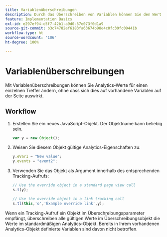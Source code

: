 ```yaml
---
title: Variablenüberschreibungen
description: Durch das Überschreiben von Variablen können Sie den Wert einer Variablen für einen einzelnen Verfolgungs- oder Verfolgungslinkaufruf ändern.
feature: Implementation Basics
exl-id: e297ef94-c5f7-42b1-a9d0-57e073f0d1a9
source-git-commit: b3c74782ef6183fa63674b98e4c0fc39fc09441b
workflow-type: ht
source-wordcount: '106'
ht-degree: 100%

---
```


# Variablenüberschreibungen

Mit Variablenüberschreibungen können Sie Analytics-Werte für einen einzelnen Treffer ändern, ohne dass sich dies auf vorhandene Variablen auf der Seite auswirkt.

## Workflow

1. Erstellen Sie ein neues JavaScript-Objekt. Der Objektname kann beliebig sein.

   ```js
   var y = new Object();
   ```

2. Weisen Sie diesem Objekt gültige Analytics-Eigenschaften zu:

   ```js
   y.eVar1 = "New value";
   y.events = "event2";
   ```

3. Verwenden Sie das Objekt als Argument innerhalb des entsprechenden Tracking-Aufrufs:

   ```js
   // Use the override object in a standard page view call
   s.t(y);
   
   // Use the override object in a link tracking call
   s.tl(this,'o','Example override link',y);
   ```

Wenn ein Tracking-Aufruf ein Objekt im Überschreibungsparameter empfängt, überschreiben alle gültigen Werte im Überschreibungsobjekt die Werte im standardmäßigen Analytics-Objekt. Bereits in Ihrem vorhandenen Analytics-Objekt definierte Variablen sind davon nicht betroffen.
